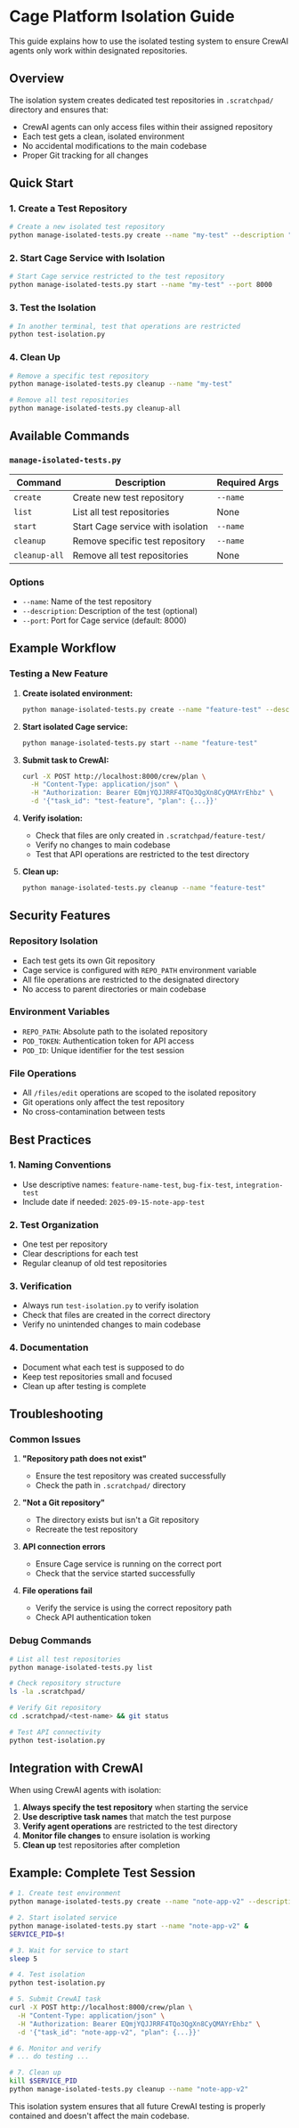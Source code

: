 # Cage Platform Isolation Guide

This guide explains how to use the isolated testing system to ensure CrewAI agents only work within designated repositories.

## Overview

The isolation system creates dedicated test repositories in `.scratchpad/` directory and ensures that:
- CrewAI agents can only access files within their assigned repository
- Each test gets a clean, isolated environment
- No accidental modifications to the main codebase
- Proper Git tracking for all changes

## Quick Start

### 1. Create a Test Repository

```bash
# Create a new isolated test repository
python manage-isolated-tests.py create --name "my-test" --description "Description of what this test does"
```

### 2. Start Cage Service with Isolation

```bash
# Start Cage service restricted to the test repository
python manage-isolated-tests.py start --name "my-test" --port 8000
```

### 3. Test the Isolation

```bash
# In another terminal, test that operations are restricted
python test-isolation.py
```

### 4. Clean Up

```bash
# Remove a specific test repository
python manage-isolated-tests.py cleanup --name "my-test"

# Remove all test repositories
python manage-isolated-tests.py cleanup-all
```

## Available Commands

### `manage-isolated-tests.py`

| Command | Description | Required Args |
|---------|-------------|---------------|
| `create` | Create new test repository | `--name` |
| `list` | List all test repositories | None |
| `start` | Start Cage service with isolation | `--name` |
| `cleanup` | Remove specific test repository | `--name` |
| `cleanup-all` | Remove all test repositories | None |

### Options

- `--name`: Name of the test repository
- `--description`: Description of the test (optional)
- `--port`: Port for Cage service (default: 8000)

## Example Workflow

### Testing a New Feature

1. **Create isolated environment:**
   ```bash
   python manage-isolated-tests.py create --name "feature-test" --description "Testing new feature X"
   ```

2. **Start isolated Cage service:**
   ```bash
   python manage-isolated-tests.py start --name "feature-test"
   ```

3. **Submit task to CrewAI:**
   ```bash
   curl -X POST http://localhost:8000/crew/plan \
     -H "Content-Type: application/json" \
     -H "Authorization: Bearer EQmjYQJJRRF4TQo3QgXn8CyQMAYrEhbz" \
     -d '{"task_id": "test-feature", "plan": {...}}'
   ```

4. **Verify isolation:**
   - Check that files are only created in `.scratchpad/feature-test/`
   - Verify no changes to main codebase
   - Test that API operations are restricted to the test directory

5. **Clean up:**
   ```bash
   python manage-isolated-tests.py cleanup --name "feature-test"
   ```

## Security Features

### Repository Isolation
- Each test gets its own Git repository
- Cage service is configured with `REPO_PATH` environment variable
- All file operations are restricted to the designated directory
- No access to parent directories or main codebase

### Environment Variables
- `REPO_PATH`: Absolute path to the isolated repository
- `POD_TOKEN`: Authentication token for API access
- `POD_ID`: Unique identifier for the test session

### File Operations
- All `/files/edit` operations are scoped to the isolated repository
- Git operations only affect the test repository
- No cross-contamination between tests

## Best Practices

### 1. Naming Conventions
- Use descriptive names: `feature-name-test`, `bug-fix-test`, `integration-test`
- Include date if needed: `2025-09-15-note-app-test`

### 2. Test Organization
- One test per repository
- Clear descriptions for each test
- Regular cleanup of old test repositories

### 3. Verification
- Always run `test-isolation.py` to verify isolation
- Check that files are created in the correct directory
- Verify no unintended changes to main codebase

### 4. Documentation
- Document what each test is supposed to do
- Keep test repositories small and focused
- Clean up after testing is complete

## Troubleshooting

### Common Issues

1. **"Repository path does not exist"**
   - Ensure the test repository was created successfully
   - Check the path in `.scratchpad/` directory

2. **"Not a Git repository"**
   - The directory exists but isn't a Git repository
   - Recreate the test repository

3. **API connection errors**
   - Ensure Cage service is running on the correct port
   - Check that the service started successfully

4. **File operations fail**
   - Verify the service is using the correct repository path
   - Check API authentication token

### Debug Commands

```bash
# List all test repositories
python manage-isolated-tests.py list

# Check repository structure
ls -la .scratchpad/

# Verify Git repository
cd .scratchpad/<test-name> && git status

# Test API connectivity
python test-isolation.py
```

## Integration with CrewAI

When using CrewAI agents with isolation:

1. **Always specify the test repository** when starting the service
2. **Use descriptive task names** that match the test purpose
3. **Verify agent operations** are restricted to the test directory
4. **Monitor file changes** to ensure isolation is working
5. **Clean up** test repositories after completion

## Example: Complete Test Session

```bash
# 1. Create test environment
python manage-isolated-tests.py create --name "note-app-v2" --description "Testing improved note app"

# 2. Start isolated service
python manage-isolated-tests.py start --name "note-app-v2" &
SERVICE_PID=$!

# 3. Wait for service to start
sleep 5

# 4. Test isolation
python test-isolation.py

# 5. Submit CrewAI task
curl -X POST http://localhost:8000/crew/plan \
  -H "Content-Type: application/json" \
  -H "Authorization: Bearer EQmjYQJJRRF4TQo3QgXn8CyQMAYrEhbz" \
  -d '{"task_id": "note-app-v2", "plan": {...}}'

# 6. Monitor and verify
# ... do testing ...

# 7. Clean up
kill $SERVICE_PID
python manage-isolated-tests.py cleanup --name "note-app-v2"
```

This isolation system ensures that all future CrewAI testing is properly contained and doesn't affect the main codebase.
